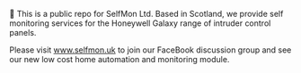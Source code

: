 👋 This is a public repo for SelfMon Ltd.  Based in Scotland, we provide self 
monitoring services for the Honeywell Galaxy range of intruder control panels. 

Please visit www.selfmon.uk to join our FaceBook discussion group and see our new low cost home
automation and monitoring module.


<!---
selfmon-automation/selfmon-automation is a ✨ special ✨ repository because its `README.md` (this file) appears on your GitHub profile.
You can click the Preview link to take a look at your changes.
--->
